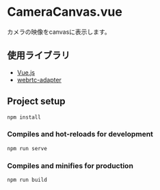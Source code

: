 # CameraCanvas.vue

カメラの映像をcanvasに表示します。

## 使用ライブラリ

* [Vue.js](https://github.com/vuejs/vue)
* [webrtc-adapter](https://github.com/webrtc/adapter)

## Project setup

```
npm install
```

### Compiles and hot-reloads for development

```
npm run serve
```

### Compiles and minifies for production

```
npm run build
```
